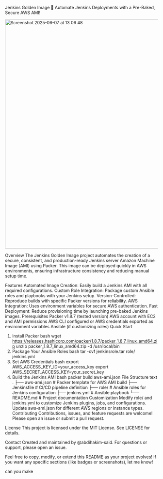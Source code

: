 Jenkins Golden Image
🚀 Automate Jenkins Deployments with a Pre-Baked, Secure AWS AMI!

<img width="756" alt="Screenshot 2025-06-07 at 13 06 48" src="https://github.com/user-attachments/assets/a48852ab-073d-436f-9e47-fe8ed451b606" />


Overview
The Jenkins Golden Image project automates the creation of a secure, consistent, and production-ready Jenkins server Amazon Machine Image (AMI) using Packer. This image can be deployed quickly in AWS environments, ensuring infrastructure consistency and reducing manual setup time.

Features
Automated Image Creation: Easily build a Jenkins AMI with all required configurations.
Custom Role Integration: Package custom Ansible roles and playbooks with your Jenkins setup.
Version-Controlled: Reproduce builds with specific Packer versions for reliability.
AWS Integration: Uses environment variables for secure AWS authentication.
Fast Deployment: Reduce provisioning time by launching pre-baked Jenkins images.
Prerequisites
Packer v1.8.7 (tested version)
AWS account with EC2 and AMI permissions
AWS CLI configured or AWS credentials exported as environment variables
Ansible (if customizing roles)
Quick Start
1. Install Packer
bash
wget https://releases.hashicorp.com/packer/1.8.7/packer_1.8.7_linux_amd64.zip
unzip packer_1.8.7_linux_amd64.zip -d /usr/local/bin
2. Package Your Ansible Roles
bash
tar -cvf jenkinsrole.tar role/ jenkins.yml
3. Set AWS Credentials
bash
export AWS_ACCESS_KEY_ID=your_access_key
export AWS_SECRET_ACCESS_KEY=your_secret_key
4. Build the Jenkins AMI
bash
packer build aws-ami.json
File Structure
text
.
├── aws-ami.json        # Packer template for AWS AMI build
├── Jenkinsfile         # CI/CD pipeline definition
├── role/               # Ansible roles for Jenkins configuration
├── jenkins.yml         # Ansible playbook
└── README.md           # Project documentation
Customization
Modify role/ and jenkins.yml to customize Jenkins plugins, jobs, and configurations.
Update aws-ami.json for different AWS regions or instance types.
Contributing
Contributions, issues, and feature requests are welcome!
Please open an issue or submit a pull request.

License
This project is licensed under the MIT License. See LICENSE for details.

Contact
Created and maintained by @abdihakim-said.
For questions or support, please open an issue.

Feel free to copy, modify, or extend this README as your project evolves! If you want any specific sections (like badges or screenshots), let me know!

can you make 
